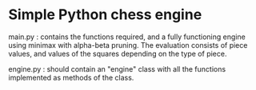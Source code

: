# Simple Python chess engine

main.py : contains the functions required, and a fully functioning engine using minimax with alpha-beta pruning.
          The evaluation consists of piece values, and values of the squares depending on the type of piece.

engine.py : should contain an "engine" class with all the functions implemented as methods of the class.
